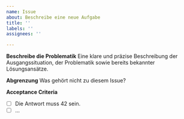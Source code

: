 ```yaml
---
name: Issue
about: Beschreibe eine neue Aufgabe
title: ''
labels: ''
assignees: ''

---
```


**Beschreibe die Problematik**
Eine klare und präzise Beschreibung der Ausgangssituation, der Problematik sowie bereits bekannter Lösungsansätze.

**Abgrenzung**
Was gehört nicht zu diesem Issue?

**Acceptance Criteria**

 - [ ] Die Antwort muss 42 sein.
 - [ ] ...
